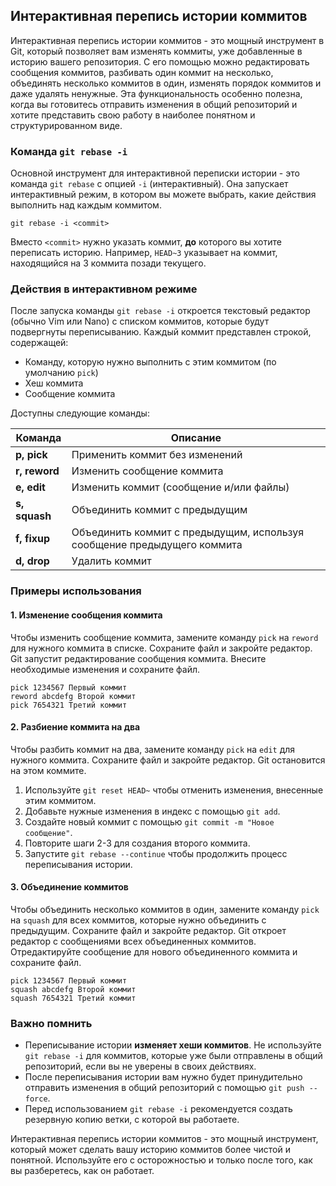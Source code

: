 ## Интерактивная перепись истории коммитов

Интерактивная перепись истории коммитов - это мощный инструмент в Git, который позволяет вам изменять коммиты, уже добавленные в историю вашего репозитория. С его помощью можно редактировать сообщения коммитов, разбивать один коммит на несколько, объединять несколько коммитов в один, изменять порядок коммитов и даже удалять ненужные. Эта функциональность особенно полезна, когда вы готовитесь отправить изменения в общий репозиторий и хотите представить свою работу в наиболее понятном и структурированном виде.

### Команда `git rebase -i`

Основной инструмент для интерактивной переписки истории - это команда `git rebase` с опцией `-i` (интерактивный). Она запускает интерактивный режим, в котором вы можете выбрать, какие действия выполнить над каждым коммитом.

```
git rebase -i <commit>
```

Вместо `<commit>` нужно указать коммит, **до** которого вы хотите переписать историю. Например, `HEAD~3` указывает на коммит, находящийся на 3 коммита позади текущего.

### Действия в интерактивном режиме

После запуска команды `git rebase -i` откроется текстовый редактор (обычно Vim или Nano) с списком коммитов, которые будут подвергнуты переписыванию.  Каждый коммит представлен строкой, содержащей:

* Команду, которую нужно выполнить с этим коммитом (по умолчанию `pick`)
* Хеш коммита
* Сообщение коммита

Доступны следующие команды:

| Команда | Описание |
|---|---|
| **p, pick** | Применить коммит без изменений |
| **r, reword** | Изменить сообщение коммита |
| **e, edit** | Изменить коммит (сообщение и/или файлы) |
| **s, squash** | Объединить коммит с предыдущим |
| **f, fixup** | Объединить коммит с предыдущим, используя сообщение предыдущего коммита |
| **d, drop** | Удалить коммит |

### Примеры использования

#### 1. Изменение сообщения коммита

Чтобы изменить сообщение коммита, замените команду `pick` на `reword` для нужного коммита в списке. Сохраните файл и закройте редактор. Git запустит редактирование сообщения коммита. Внесите необходимые изменения и сохраните файл.

```
pick 1234567 Первый коммит
reword abcdefg Второй коммит
pick 7654321 Третий коммит
```

#### 2. Разбиение коммита на два

Чтобы разбить коммит на два, замените команду `pick` на `edit` для нужного коммита. Сохраните файл и закройте редактор. Git остановится на этом коммите. 

1. Используйте `git reset HEAD~` чтобы отменить изменения, внесенные этим коммитом. 
2. Добавьте нужные изменения в индекс с помощью `git add`.
3. Создайте новый коммит с помощью `git commit -m "Новое сообщение"`.
4. Повторите шаги 2-3 для создания второго коммита.
5. Запустите `git rebase --continue` чтобы продолжить процесс переписывания истории.

#### 3. Объединение коммитов

Чтобы объединить несколько коммитов в один, замените команду `pick` на `squash` для всех коммитов, которые нужно объединить с предыдущим. Сохраните файл и закройте редактор. Git откроет редактор с сообщениями всех объединенных коммитов. Отредактируйте сообщение для нового объединенного коммита и сохраните файл.

```
pick 1234567 Первый коммит
squash abcdefg Второй коммит
squash 7654321 Третий коммит
```

### Важно помнить

* Переписывание истории **изменяет хеши коммитов**. Не используйте `git rebase -i` для коммитов, которые уже были отправлены в общий репозиторий, если вы не уверены в своих действиях.
* После переписывания истории вам нужно будет принудительно отправить изменения в общий репозиторий с помощью `git push --force`.
* Перед использованием `git rebase -i` рекомендуется создать резервную копию ветки, с которой вы работаете.

Интерактивная перепись истории коммитов - это мощный инструмент, который может сделать вашу историю коммитов более чистой и понятной. Используйте его с осторожностью и только после того, как вы разберетесь, как он работает. 
